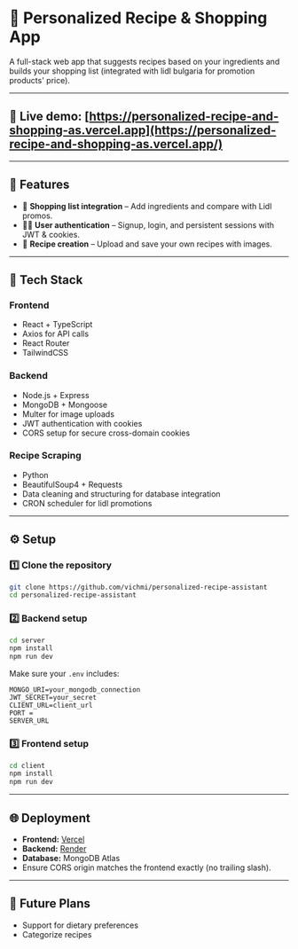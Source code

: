 # 🍳 Personalized Recipe & Shopping App

A full-stack web app that suggests recipes based on your ingredients and builds your shopping list (integrated with lidl bulgaria for promotion products' price).

---

## 🔴 Live demo: [https://personalized-recipe-and-shopping-as.vercel.app](https://personalized-recipe-and-shopping-as.vercel.app/)

---

## 🚀 Features

- 🛒 **Shopping list integration** – Add ingredients and compare with Lidl promos.
- 🧍‍♂️ **User authentication** – Signup, login, and persistent sessions with JWT & cookies.
- 📸 **Recipe creation** – Upload and save your own recipes with images.

---

## 🧩 Tech Stack

### Frontend
- React + TypeScript
- Axios for API calls
- React Router
- TailwindCSS

### Backend
- Node.js + Express
- MongoDB + Mongoose
- Multer for image uploads
- JWT authentication with cookies
- CORS setup for secure cross-domain cookies

### Recipe Scraping
- Python
- BeautifulSoup4 + Requests
- Data cleaning and structuring for database integration
- CRON scheduler for lidl promotions

---

## ⚙️ Setup

### 1️⃣ Clone the repository
```bash
git clone https://github.com/vichmi/personalized-recipe-assistant
cd personalized-recipe-assistant
```

### 2️⃣ Backend setup
```bash
cd server
npm install
npm run dev
```

Make sure your `.env` includes:
```
MONGO_URI=your_mongodb_connection
JWT_SECRET=your_secret
CLIENT_URL=client_url
PORT = 
SERVER_URL
```

### 3️⃣ Frontend setup
```bash
cd client
npm install
npm run dev
```

---

## 🌐 Deployment

- **Frontend:** [Vercel](https://vercel.com)  
- **Backend:** [Render](https://render.com)  
- **Database:** MongoDB Atlas  
- Ensure CORS origin matches the frontend exactly (no trailing slash).

---

## 🧰 Future Plans
- Support for dietary preferences
- Categorize recipes
